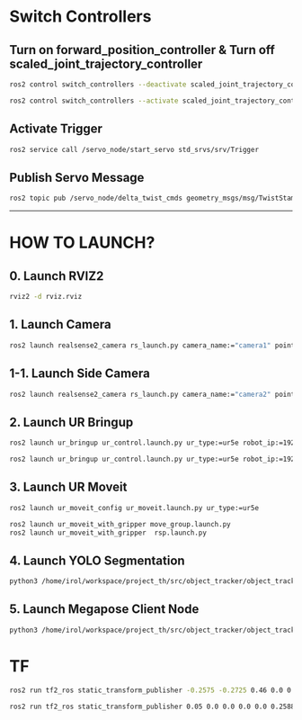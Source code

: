 # Switch Controllers

## Turn on forward_position_controller & Turn off scaled_joint_trajectory_controller

```bash
ros2 control switch_controllers --deactivate scaled_joint_trajectory_controller --activate forward_position_controller
```
```bash
ros2 control switch_controllers --activate scaled_joint_trajectory_controller --deactivate forward_velocity_controller
```

## Activate Trigger

```bash
ros2 service call /servo_node/start_servo std_srvs/srv/Trigger
```

## Publish Servo Message

```bash
ros2 topic pub /servo_node/delta_twist_cmds geometry_msgs/msg/TwistStamped "{ header: { stamp: 'now', frame_id: 'base_link' },  twist: {linear: {x: -0.1}, angular: {  }}}" -r 10
```

<hr>

# HOW TO LAUNCH?

## 0. Launch RVIZ2

```bash
rviz2 -d rviz.rviz
```

## 1. Launch Camera

```bash
ros2 launch realsense2_camera rs_launch.py camera_name:="camera1" pointcloud.enable:=true rgb_camera.color_profile:="640,480,30" depth_module.depth_profile:="640,480,30" rgb_camera.enable_auto_exposure:=false rgb_camera.exposure:="100" usb_port_id:="6-1.1"
```

## 1-1. Launch Side Camera

```bash
ros2 launch realsense2_camera rs_launch.py camera_name:="camera2" pointcloud.enable:=true rgb_camera.color_profile:="640,480,30" depth_module.depth_profile:="640,480,30" rgb_camera.enable_auto_exposure:=false rgb_camera.exposure:="100" usb_port_id:="6-1.3"
```

## 2. Launch UR Bringup

```bash
ros2 launch ur_bringup ur_control.launch.py ur_type:=ur5e robot_ip:=192.168.2.2 launch_rviz:=false
```
```bash
ros2 launch ur_bringup ur_control.launch.py ur_type:=ur5e robot_ip:=192.168.56.101 launch_rviz:=false
```

## 3. Launch UR Moveit

```bash
ros2 launch ur_moveit_config ur_moveit.launch.py ur_type:=ur5e
```

```bash
ros2 launch ur_moveit_with_gripper move_group.launch.py
ros2 launch ur_moveit_with_gripper  rsp.launch.py
```

## 4. Launch YOLO Segmentation

```bash
python3 /home/irol/workspace/project_th/src/object_tracker/object_tracker/real_time_segmentation_node.py --model_file /home/irol/workspace/project_th/src/object_tracker/resource/best_hg_0428.pt --conf_threshold 0.7
```

## 5. Launch Megapose Client Node

```bash
python3 /home/irol/workspace/project_th/src/object_tracker/object_tracker/megapose_client.py --refiner_iterations 1 --score_threshold 0.2 --target_object alive
```

# TF

```bash
ros2 run tf2_ros static_transform_publisher -0.2575 -0.2725 0.46 0.0 0.0 0.0 0.1 world camera1_joint1
```

```bash
ros2 run tf2_ros static_transform_publisher 0.05 0.0 0.0 0.0 0.0 0.258819 0.9659258  camera1_joint1 camera1_link```
